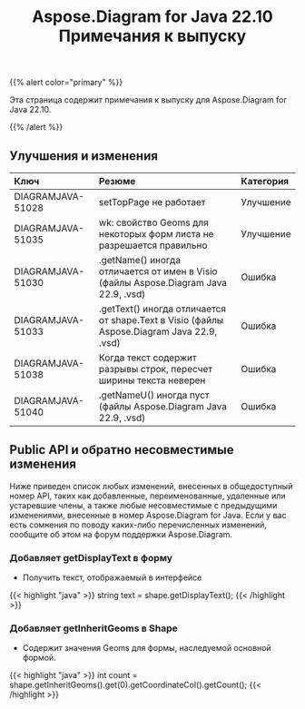 ﻿---
title: Aspose.Diagram for Java 22.10 Примечания к выпуску
type: docs
weight: 18
url: /ru/java/aspose-diagram-for-java-22-10-release-notes/
---
{{% alert color="primary" %}}

Эта страница содержит примечания к выпуску для Aspose.Diagram for Java 22.10.

{{% /alert %}}
## **Улучшения и изменения**  ##

|**Ключ**|**Резюме**|**Категория**|
|:- |:- |:- |
|DIAGRAMJAVA-51028|setTopPage не работает|Улучшение|
|DIAGRAMJAVA-51035|wk: свойство Geoms для некоторых форм листа не разрешается правильно|Улучшение|
|DIAGRAMJAVA-51030|.getName() иногда отличается от имен в Visio (файлы Aspose.Diagram Java 22.9, .vsd)|Ошибка|
|DIAGRAMJAVA-51033|.getText() иногда отличается от shape.Text в Visio (файлы Aspose.Diagram Java 22.9, .vsd)|Ошибка|
|DIAGRAMJAVA-51038|Когда текст содержит разрывы строк, пересчет ширины текста неверен|Ошибка|
|DIAGRAMJAVA-51040|.getNameU() иногда пуст (файлы Aspose.Diagram Java 22.9, .vsd)|Ошибка|

## **Public API и обратно несовместимые изменения**
Ниже приведен список любых изменений, внесенных в общедоступный номер API, таких как добавленные, переименованные, удаленные или устаревшие члены, а также любые несовместимые с предыдущими изменениями, внесенные в номер Aspose.Diagram for Java. Если у вас есть сомнения по поводу каких-либо перечисленных изменений, сообщите об этом на форум поддержки Aspose.Diagram.

### **Добавляет getDisplayText в форму**
- Получить текст, отображаемый в интерфейсе

{{< highlight "java" >}}
string text = shape.getDisplayText();
{{< /highlight >}}

### **Добавляет getInheritGeoms в Shape**
- Содержит значения Geoms для формы, наследуемой основной формой.

{{< highlight "java" >}}
int count = shape.getInheritGeoms().get(0).getCoordinateCol().getCount();
{{< /highlight >}}